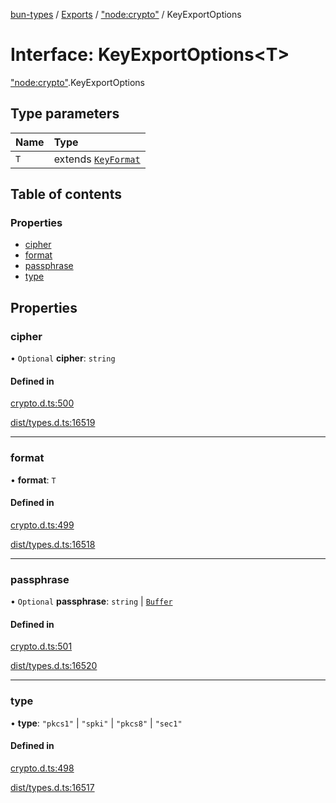 [bun-types](https://github.com/oven-sh/bun-types/blob/master/api-docs/README.md) / [Exports](https://github.com/oven-sh/bun-types/blob/master/api-docs/modules.md) / ["node:crypto"](https://github.com/oven-sh/bun-types/blob/master/api-docs/modules/node_crypto_.md) / KeyExportOptions

# Interface: KeyExportOptions<T\>

["node:crypto"](https://github.com/oven-sh/bun-types/blob/master/api-docs/modules/node_crypto_.md).KeyExportOptions

## Type parameters

| Name | Type |
| :------ | :------ |
| `T` | extends [`KeyFormat`](https://github.com/oven-sh/bun-types/blob/master/api-docs/modules/crypto_.md#keyformat) |

## Table of contents

### Properties

- [cipher](https://github.com/oven-sh/bun-types/blob/master/api-docs/interfaces/node_crypto_.KeyExportOptions.md#cipher)
- [format](https://github.com/oven-sh/bun-types/blob/master/api-docs/interfaces/node_crypto_.KeyExportOptions.md#format)
- [passphrase](https://github.com/oven-sh/bun-types/blob/master/api-docs/interfaces/node_crypto_.KeyExportOptions.md#passphrase)
- [type](https://github.com/oven-sh/bun-types/blob/master/api-docs/interfaces/node_crypto_.KeyExportOptions.md#type)

## Properties

### cipher

• `Optional` **cipher**: `string`

#### Defined in

[crypto.d.ts:500](https://github.com/valgaze/bun-types/blob/6f8dbf8/crypto.d.ts#L500)

[dist/types.d.ts:16519](https://github.com/valgaze/bun-types/blob/6f8dbf8/dist/types.d.ts#L16519)

___

### format

• **format**: `T`

#### Defined in

[crypto.d.ts:499](https://github.com/valgaze/bun-types/blob/6f8dbf8/crypto.d.ts#L499)

[dist/types.d.ts:16518](https://github.com/valgaze/bun-types/blob/6f8dbf8/dist/types.d.ts#L16518)

___

### passphrase

• `Optional` **passphrase**: `string` \| [`Buffer`](https://github.com/oven-sh/bun-types/blob/master/api-docs/modules/buffer_.md#buffer)

#### Defined in

[crypto.d.ts:501](https://github.com/valgaze/bun-types/blob/6f8dbf8/crypto.d.ts#L501)

[dist/types.d.ts:16520](https://github.com/valgaze/bun-types/blob/6f8dbf8/dist/types.d.ts#L16520)

___

### type

• **type**: ``"pkcs1"`` \| ``"spki"`` \| ``"pkcs8"`` \| ``"sec1"``

#### Defined in

[crypto.d.ts:498](https://github.com/valgaze/bun-types/blob/6f8dbf8/crypto.d.ts#L498)

[dist/types.d.ts:16517](https://github.com/valgaze/bun-types/blob/6f8dbf8/dist/types.d.ts#L16517)
